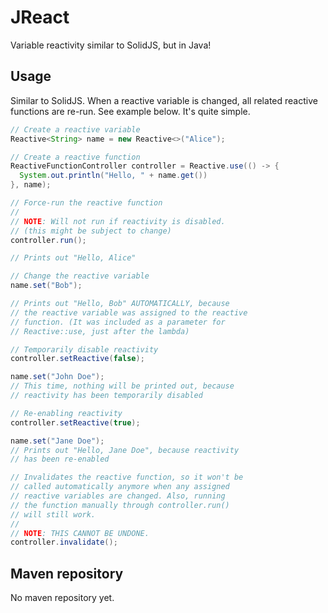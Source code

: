 # JReact
Variable reactivity similar to SolidJS, but in Java!

## Usage

Similar to SolidJS. When a reactive variable is changed, all related
reactive functions are re-run.
See example below. It's quite simple.

```java
// Create a reactive variable
Reactive<String> name = new Reactive<>("Alice");

// Create a reactive function
ReactiveFunctionController controller = Reactive.use(() -> {
  System.out.println("Hello, " + name.get())
}, name);

// Force-run the reactive function
//
// NOTE: Will not run if reactivity is disabled.
// (this might be subject to change)
controller.run();

// Prints out "Hello, Alice"

// Change the reactive variable
name.set("Bob");

// Prints out "Hello, Bob" AUTOMATICALLY, because
// the reactive variable was assigned to the reactive
// function. (It was included as a parameter for
// Reactive::use, just after the lambda)

// Temporarily disable reactivity
controller.setReactive(false);

name.set("John Doe");
// This time, nothing will be printed out, because
// reactivity has been temporarily disabled

// Re-enabling reactivity
controller.setReactive(true);

name.set("Jane Doe");
// Prints out "Hello, Jane Doe", because reactivity
// has been re-enabled

// Invalidates the reactive function, so it won't be
// called automatically anymore when any assigned
// reactive variables are changed. Also, running
// the function manually through controller.run()
// will still work.
//
// NOTE: THIS CANNOT BE UNDONE.
controller.invalidate();

```

## Maven repository

No maven repository yet.
